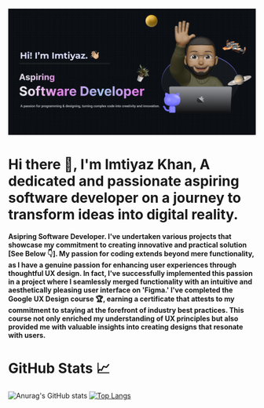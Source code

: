 ![Design and Development](https://github.com/ImtiyazKhan1/ImtiyazKhan1/blob/main/Make%20your%20README.png)

# Hi there 👋, I'm Imtiyaz Khan, A dedicated and passionate aspiring software developer on a journey to transform ideas into digital reality.
#### Asipring Software Developer. I've undertaken various projects that showcase my commitment to creating innovative and practical solution [See Below 👇]. My passion for coding extends beyond mere functionality, as I have a genuine passion for enhancing user experiences through thoughtful UX design. In fact, I've successfully implemented this passion in a project where I seamlessly merged functionality with an intuitive and aesthetically pleasing user interface on 'Figma.' I've completed the Google UX Design course 🏆, earning a certificate that attests to my commitment to staying at the forefront of industry best practices. This course not only enriched my understanding of UX principles but also provided me with valuable insights into creating designs that resonate with users. 

# GitHub Stats 📈
![Anurag's GitHub stats](https://github-readme-stats.vercel.app/api?username=ImtiyazKhan1&show_icons=true&theme=radical)
[![Top Langs](https://github-readme-stats.vercel.app/api/top-langs/?username=ImtiyazKhan1)](https://github.com/anuraghazra/github-readme-stats)

<!-- Skills: VUE JS / REACT / JS / HTML / CSS--> 

<!--I’m currently working on this page. --> 






